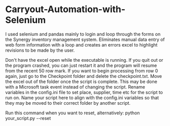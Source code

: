# Carryout-Automation-with-Selenium
I used selenium and pandas mainly to login and loop through the forms on the Synergy inventory management system. Eliminates manual data entry of web form information with a loop and creates an errors excel to highlight revisions to be made by the user.


Don't have the excel open while the executable is running.
If you quit out or the program crashed, you can just restart it and the program will resume from the recent 50 row mark.
If you want to begin processing from row 0 again, just go to the Checkpoint folder and delete the checkpoint.txt.
Move the excel out of the folder once the script is complete. This may be done with a Microsoft task event instead of changing the script.
Rename variables in the config.ini file to set place, supplier, time etc for the script to run on.
Name your script here to align with the config.ini variables so that they may be moved to their correct folder by another script.

Run this command when you want to reset, alternatively: python your_script.py --reset
